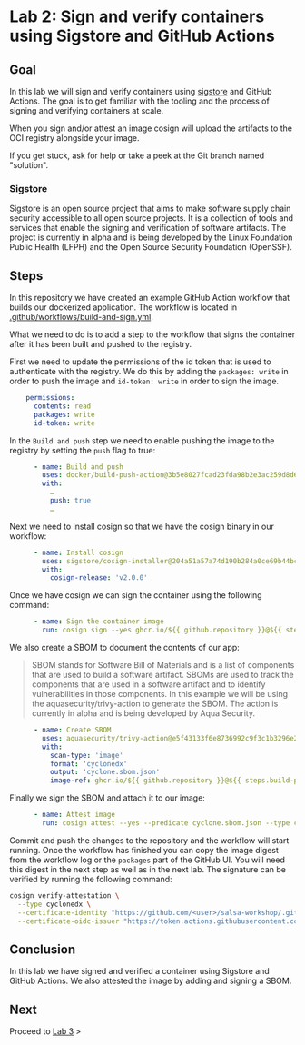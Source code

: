 # Lab 2: Sign and verify containers using Sigstore and GitHub Actions

## Goal

In this lab we will sign and verify containers using [sigstore](https://sigstore.dev/) and GitHub Actions. The goal is to get familiar with the tooling and the process of signing and verifying containers at scale.

When you sign and/or attest an image cosign will upload the artifacts to the OCI registry alongside your image.

If you get stuck, ask for help or take a peek at the Git branch named "solution".

### Sigstore

Sigstore is an open source project that aims to make software supply chain security accessible to all open source projects. It is a collection of tools and services that enable the signing and verification of software artifacts. The project is currently in alpha and is being developed by the Linux Foundation Public Health (LFPH) and the Open Source Security Foundation (OpenSSF).

## Steps

In this repository we have created an example GitHub Action workflow that builds our dockerized application. The workflow is located in [.github/workflows/build-and-sign.yml](.github/workflows/main.yaml).

What we need to do is to add a step to the workflow that signs the container after it has been built and pushed to the registry.

First we need to update the permissions of the id token that is used to authenticate with the registry. We do this by adding the `packages: write` in order to push the image and `id-token: write` in order to sign the image.

```yaml
    permissions:
      contents: read
      packages: write
      id-token: write
```

In the `Build and push` step we need to enable pushing the image to the registry by setting the `push` flag to true:

```yaml
      - name: Build and push
        uses: docker/build-push-action@3b5e8027fcad23fda98b2e3ac259d8d67585f671 # ratchet:docker/build-push-action@v4
        with:
          …
          push: true
          …
```

Next we need to install cosign so that we have the cosign binary in our workflow:

```yaml
      - name: Install cosign
        uses: sigstore/cosign-installer@204a51a57a74d190b284a0ce69b44bc37201f343 # ratchet:sigstore/cosign-installer@main
        with:
          cosign-release: 'v2.0.0'
```

Once we have cosign we can sign the container using the following command:

```yaml
      - name: Sign the container image
        run: cosign sign --yes ghcr.io/${{ github.repository }}@${{ steps.build-push.outputs.digest }}
```

We also create a SBOM to document the contents of our app:

> SBOM stands for Software Bill of Materials and is a list of components that are used to build a software artifact. SBOMs are used to track the components that are used in a software artifact and to identify vulnerabilities in those components.
> In this example we will be using the aquasecurity/trivy-action to generate the SBOM. The action is currently in alpha and is being developed by Aqua Security.

```yaml
      - name: Create SBOM
        uses: aquasecurity/trivy-action@e5f43133f6e8736992c9f3c1b3296e24b37e17f2 # ratchet:aquasecurity/trivy-action@master
        with:
          scan-type: 'image'
          format: 'cyclonedx'
          output: 'cyclone.sbom.json'
          image-ref: ghcr.io/${{ github.repository }}@${{ steps.build-push.outputs.digest }}
```

Finally we sign the SBOM and attach it to our image:

```yaml
      - name: Attest image
        run: cosign attest --yes --predicate cyclone.sbom.json --type cyclonedx ghcr.io/${{ github.repository }}@${{ steps.build-push.outputs.digest }}
```

Commit and push the changes to the repository and the workflow will start running.
Once the workflow has finished you can copy the image digest from the workflow log or the `packages` part of the GitHub UI. You will need this digest in the next step as well as in the next lab.
The signature can be verified by running the following command:

```bash
cosign verify-attestation \
  --type cyclonedx \
  --certificate-identity "https://github.com/<user>/salsa-workshop/.github/workflows/main.yaml@refs/heads/main" \
  --certificate-oidc-issuer "https://token.actions.githubusercontent.com" ghcr.io/<user>/salsa-workshop@sha256:<digest>
```

## Conclusion

In this lab we have signed and verified a container using Sigstore and GitHub Actions. We also attested the image by adding and signing a SBOM.

## Next

Proceed to [Lab 3](../lab-3/README.md) >
